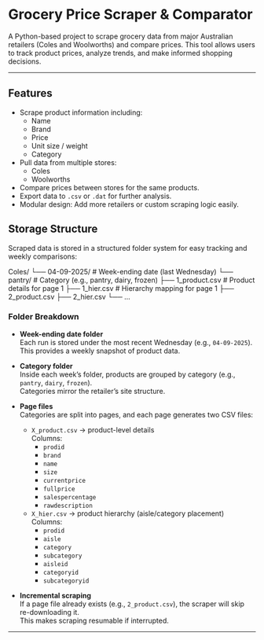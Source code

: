 # Grocery Price Scraper & Comparator

A Python-based project to scrape grocery data from major Australian retailers (Coles and Woolworths) and compare prices. This tool allows users to track product prices, analyze trends, and make informed shopping decisions.

---

## Features

- Scrape product information including:
  - Name
  - Brand
  - Price
  - Unit size / weight
  - Category
- Pull data from multiple stores:
  - Coles
  - Woolworths
- Compare prices between stores for the same products.
- Export data to `.csv` or `.dat` for further analysis.
- Modular design: Add more retailers or custom scraping logic easily.

## Storage Structure

Scraped data is stored in a structured folder system for easy tracking and weekly comparisons:

Coles/
└── 04-09-2025/ # Week-ending date (last Wednesday)
└── pantry/ # Category (e.g., pantry, dairy, frozen)
├── 1_product.csv # Product details for page 1
├── 1_hier.csv # Hierarchy mapping for page 1
├── 2_product.csv
├── 2_hier.csv
└── ...

### Folder Breakdown

- **Week-ending date folder**  
  Each run is stored under the most recent Wednesday (e.g., `04-09-2025`).  
  This provides a weekly snapshot of product data.

- **Category folder**  
  Inside each week’s folder, products are grouped by category (e.g., `pantry`, `dairy`, `frozen`).  
  Categories mirror the retailer’s site structure.

- **Page files**  
  Categories are split into pages, and each page generates two CSV files:
  - `X_product.csv` → product-level details  
    Columns:  
    - `prodid`  
    - `brand`  
    - `name`  
    - `size`  
    - `currentprice`  
    - `fullprice`  
    - `salespercentage`  
    - `rawdescription`
  - `X_hier.csv` → product hierarchy (aisle/category placement)  
    Columns:  
    - `prodid`  
    - `aisle`  
    - `category`  
    - `subcategory`  
    - `aisleid`  
    - `categoryid`  
    - `subcategoryid`

- **Incremental scraping**  
  If a page file already exists (e.g., `2_product.csv`), the scraper will skip re-downloading it.  
  This makes scraping resumable if interrupted.
---
